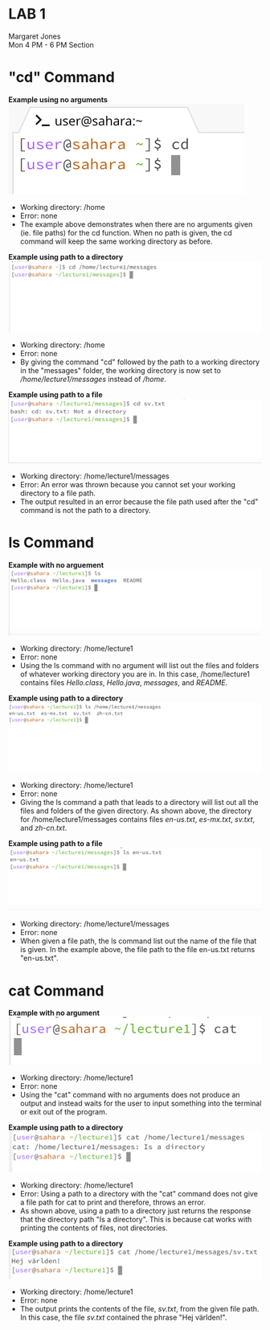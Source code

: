 # LAB 1 <br />
Margaret Jones <br />
Mon 4 PM - 6 PM Section <br />

# **"cd" Command** <br />

**Example using no arguments** <br />
![Image](cd_noarg.png)
* Working directory: /home
* Error: none
* The example above demonstrates when there are no arguments given (ie. file paths) for the cd function. When no path is given, the cd command will keep the same working directory as before. 

**Example using path to a directory** <br />
![Image](cd_directory.png)
* Working directory: /home
* Error: none
* By giving the command "cd" followed by the path to a working directory in the "messages" folder, the working directory is now set to */home/lecture1/messages* instead of */home*.

**Example using path to a file** <br />
![Image](cd_file.png)
* Working directory: /home/lecture1/messages
* Error: An error was thrown because you cannot set your working directory to a file path.
* The output resulted in an error because the file path used after the "cd" command is not the path to a directory.

# **ls Command** <br />

**Example with no arguement** <br/>
![Image](ls_noarg.png)
* Working directory: /home/lecture1
* Error: none
* Using the ls command with no argument will list out the files and folders of whatever working directory you are in. In this case, /home/lecture1 contains files *Hello.class*, *Hello.java*, *messages*, and *README*. 

**Example using path to a directory** <br />
![Image](ls_directory.png)
* Working directory: /home/lecture1
* Error: none
* Giving the ls command a path that leads to a directory will list out all the files and folders of the given directory. As shown above, the directory for /home/lecture1/messages contains files *en-us.txt*, *es-mx.txt*, *sv.txt*, and *zh-cn.txt*.

**Example using path to a file** <br />
![Image](ls_file.png)
* Working directory: /home/lecture1/messages
* Error: none
* When given a file path, the ls command list out the name of the file that is given. In the example above, the file path to the file en-us.txt returns "en-us.txt".

# **cat Command** <br />

**Example with no argument** <br />
![Image](cat_noarg.png)
* Working directory: /home/lecture1
* Error: none 
* Using the "cat" command with no arguments does not produce an output and instead waits for the user to input something into the terminal or exit out of the program. 

**Example using path to a directory** <br />
![Image](cat_directory.png)
* Working directory: /home/lecture1
* Error: Using a path to a directory with the "cat" command does not give a file path for cat to print and therefore, throws an error.
* As shown above, using a path to a directory just returns the response that the directory path "Is a directory". This is because cat works with printing the contents of files, not directories.

**Example using path to a directory** <br />
![Image](cat_file.png)
* Working directory: /home/lecture1
* Error: none
* The output prints the contents of the file, *sv.txt*, from the given file path. In this case, the file *sv.txt* contained the phrase "Hej världen!". 

  





